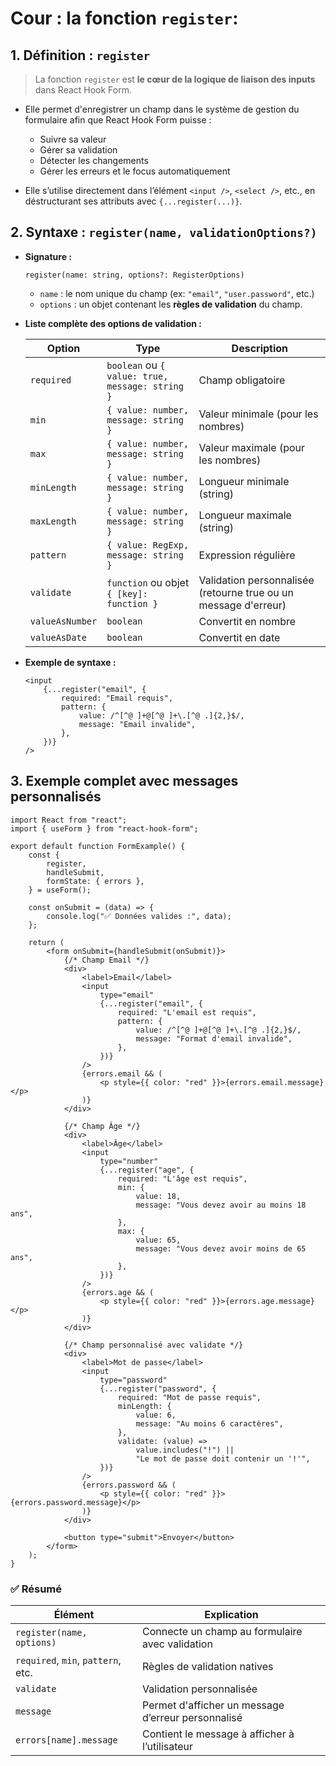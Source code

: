 # Cour : **la fonction `register`:**

## 1. **Définition : `register`**

> La fonction `register` est **le cœur de la logique de liaison des inputs** dans React Hook Form.

-   Elle permet d'enregistrer un champ dans le système de gestion du formulaire afin que React Hook Form puisse :

    -   Suivre sa valeur
    -   Gérer sa validation
    -   Détecter les changements
    -   Gérer les erreurs et le focus automatiquement

-   Elle s’utilise directement dans l’élément `<input />`, `<select />`, etc., en déstructurant ses attributs avec `{...register(...)}`.

## 2. **Syntaxe : `register(name, validationOptions?)`**

-   **Signature :**

    ```tsx
    register(name: string, options?: RegisterOptions)
    ```

    -   `name` : le nom unique du champ (ex: `"email"`, `"user.password"`, etc.)
    -   `options` : un objet contenant les **règles de validation** du champ.

-   **Liste complète des options de validation :**

    | Option          | Type                                            | Description                                                     |
    | --------------- | ----------------------------------------------- | --------------------------------------------------------------- |
    | `required`      | `boolean` ou `{ value: true, message: string }` | Champ obligatoire                                               |
    | `min`           | `{ value: number, message: string }`            | Valeur minimale (pour les nombres)                              |
    | `max`           | `{ value: number, message: string }`            | Valeur maximale (pour les nombres)                              |
    | `minLength`     | `{ value: number, message: string }`            | Longueur minimale (string)                                      |
    | `maxLength`     | `{ value: number, message: string }`            | Longueur maximale (string)                                      |
    | `pattern`       | `{ value: RegExp, message: string }`            | Expression régulière                                            |
    | `validate`      | `function` ou objet `{ [key]: function }`       | Validation personnalisée (retourne true ou un message d'erreur) |
    | `valueAsNumber` | `boolean`                                       | Convertit en nombre                                             |
    | `valueAsDate`   | `boolean`                                       | Convertit en date                                               |

-   **Exemple de syntaxe :**

    ```tsx
    <input
    	{...register("email", {
    		required: "Email requis",
    		pattern: {
    			value: /^[^@ ]+@[^@ ]+\.[^@ .]{2,}$/,
    			message: "Email invalide",
    		},
    	})}
    />
    ```

## 3. **Exemple complet avec messages personnalisés**

```tsx
import React from "react";
import { useForm } from "react-hook-form";

export default function FormExample() {
	const {
		register,
		handleSubmit,
		formState: { errors },
	} = useForm();

	const onSubmit = (data) => {
		console.log("✅ Données valides :", data);
	};

	return (
		<form onSubmit={handleSubmit(onSubmit)}>
			{/* Champ Email */}
			<div>
				<label>Email</label>
				<input
					type="email"
					{...register("email", {
						required: "L'email est requis",
						pattern: {
							value: /^[^@ ]+@[^@ ]+\.[^@ .]{2,}$/,
							message: "Format d'email invalide",
						},
					})}
				/>
				{errors.email && (
					<p style={{ color: "red" }}>{errors.email.message}</p>
				)}
			</div>

			{/* Champ Âge */}
			<div>
				<label>Âge</label>
				<input
					type="number"
					{...register("age", {
						required: "L'âge est requis",
						min: {
							value: 18,
							message: "Vous devez avoir au moins 18 ans",
						},
						max: {
							value: 65,
							message: "Vous devez avoir moins de 65 ans",
						},
					})}
				/>
				{errors.age && (
					<p style={{ color: "red" }}>{errors.age.message}</p>
				)}
			</div>

			{/* Champ personnalisé avec validate */}
			<div>
				<label>Mot de passe</label>
				<input
					type="password"
					{...register("password", {
						required: "Mot de passe requis",
						minLength: {
							value: 6,
							message: "Au moins 6 caractères",
						},
						validate: (value) =>
							value.includes("!") ||
							"Le mot de passe doit contenir un '!'",
					})}
				/>
				{errors.password && (
					<p style={{ color: "red" }}>{errors.password.message}</p>
				)}
			</div>

			<button type="submit">Envoyer</button>
		</form>
	);
}
```

### ✅ Résumé

| Élément                            | Explication                                        |
| ---------------------------------- | -------------------------------------------------- |
| `register(name, options)`          | Connecte un champ au formulaire avec validation    |
| `required`, `min`, `pattern`, etc. | Règles de validation natives                       |
| `validate`                         | Validation personnalisée                           |
| `message`                          | Permet d'afficher un message d’erreur personnalisé |
| `errors[name].message`             | Contient le message à afficher à l’utilisateur     |
